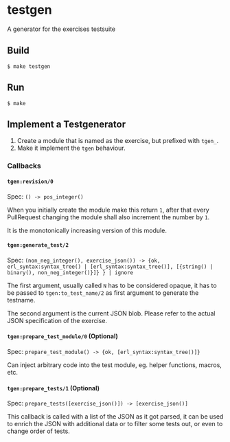 testgen
=====

A generator for the exercises testsuite

Build
-----

    $ make testgen

Run
---

    $ make

Implement a Testgenerator
-------------------------

1. Create a module that is named as the exercise, but prefixed with `tgen_`.
2. Make it implement the `tgen` behaviour.

### Callbacks

#### `tgen:revision/0`

Spec: `() -> pos_integer()`

When you initially create the module make this return `1`, after that every PullRequest changing the module shall also increment the number by `1`.

It is the monotonically increasing version of this module.

#### `tgen:generate_test/2`

Spec: `(non_neg_integer(), exercise_json()) -> {ok, erl_syntax:syntax_tree() | [erl_syntax:syntax_tree()], [{string() | binary(), non_neg_integer()}]} } | ignore`

The first argument, usually called `N` has to be considered opaque, it has to be passed to `tgen:to_test_name/2` as first argument to generate the testname.

The second argument is the current JSON blob. Please refer to the actual JSON specification of the exercise.

#### `tgen:prepare_test_module/0` (Optional)

Spec: `prepare_test_module() -> {ok, [erl_syntax:syntax_tree()]}`

Can inject arbitrary code into the test module, eg. helper functions, macros, etc.

#### `tgen:prepare_tests/1` (Optional)

Spec: `prepare_tests([exercise_json()]) -> [exercise_json()]`

This callback is called with a list of the JSON as it got parsed, it can be used to enrich the JSON with additional data or to filter some tests out, or even to change order of tests.
